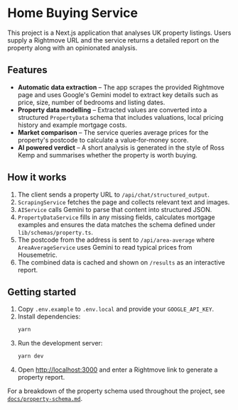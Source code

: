 # Home Buying Service

This project is a Next.js application that analyses UK property listings. Users supply a Rightmove URL and the service returns a detailed report on the property along with an opinionated analysis.

## Features

- **Automatic data extraction** – The app scrapes the provided Rightmove page and uses Google's Gemini model to extract key details such as price, size, number of bedrooms and listing dates.
- **Property data modelling** – Extracted values are converted into a structured `PropertyData` schema that includes valuations, local pricing history and example mortgage costs.
- **Market comparison** – The service queries average prices for the property's postcode to calculate a value‑for‑money score.
- **AI powered verdict** – A short analysis is generated in the style of Ross Kemp and summarises whether the property is worth buying.

## How it works

1. The client sends a property URL to `/api/chat/structured_output`.
2. `ScrapingService` fetches the page and collects relevant text and images.
3. `AIService` calls Gemini to parse that content into structured JSON.
4. `PropertyDataService` fills in any missing fields, calculates mortgage examples and ensures the data matches the schema defined under `lib/schemas/property.ts`.
5. The postcode from the address is sent to `/api/area-average` where `AreaAverageService` uses Gemini to read typical prices from Housemetric.
6. The combined data is cached and shown on `/results` as an interactive report.

## Getting started

1. Copy `.env.example` to `.env.local` and provide your `GOOGLE_API_KEY`.
2. Install dependencies:
   ```bash
   yarn
   ```
3. Run the development server:
   ```bash
   yarn dev
   ```
4. Open [http://localhost:3000](http://localhost:3000) and enter a Rightmove link to generate a property report.

For a breakdown of the property schema used throughout the project, see [`docs/property-schema.md`](docs/property-schema.md).
